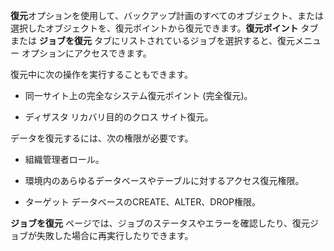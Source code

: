 **復元**オプションを使用して、バックアップ計画のすべてのオブジェクト、または選択したオブジェクトを、復元ポイントから復元できます。**復元ポイント** タブまたは **ジョブを復元** タブにリストされているジョブを選択すると、復元メニュー オプションにアクセスできます。

復元中に次の操作を実行することもできます。

-   同一サイト上の完全なシステム復元ポイント (完全復元)。


-   ディザスタ リカバリ目的のクロス サイト復元。


データを復元するには、次の権限が必要です。

-   組織管理者ロール。


-   環境内のあらゆるデータベースやテーブルに対するアクセス復元権限。


-   ターゲット データベースのCREATE、ALTER、DROP権限。


**ジョブを復元** ページでは、ジョブのステータスやエラーを確認したり、復元ジョブが失敗した場合に再実行したりできます。

